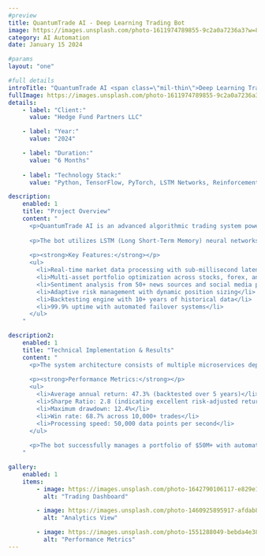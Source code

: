 ```yaml
---
#preview
title: QuantumTrade AI - Deep Learning Trading Bot
image: https://images.unsplash.com/photo-1611974789855-9c2a0a7236a3?w=800&h=600&fit=crop
category: AI Automation
date: January 15 2024

#params
layout: "one"

#full details
introTitle: "QuantumTrade AI <span class=\"mil-thin\">Deep Learning Trading System</span>"
fullImage: https://images.unsplash.com/photo-1611974789855-9c2a0a7236a3?w=1200&h=800&fit=crop
details:
    - label: "Client:"
      value: "Hedge Fund Partners LLC"

    - label: "Year:"
      value: "2024"

    - label: "Duration:"
      value: "6 Months"
      
    - label: "Technology Stack:"
      value: "Python, TensorFlow, PyTorch, LSTM Networks, Reinforcement Learning"

description:
    enabled: 1
    title: "Project Overview"
    content: "
      <p>QuantumTrade AI is an advanced algorithmic trading system powered by deep learning and reinforcement learning algorithms. The system analyzes millions of data points in real-time, including market sentiment, technical indicators, news feeds, and social media trends to make split-second trading decisions.</p>
      
      <p>The bot utilizes LSTM (Long Short-Term Memory) neural networks for time-series prediction and employs a sophisticated ensemble of machine learning models including Random Forests, Gradient Boosting, and Deep Q-Networks (DQN) for optimal trade execution.</p>
      
      <p><strong>Key Features:</strong></p>
      <ul>
        <li>Real-time market data processing with sub-millisecond latency</li>
        <li>Multi-asset portfolio optimization across stocks, forex, and crypto</li>
        <li>Sentiment analysis from 50+ news sources and social media platforms</li>
        <li>Adaptive risk management with dynamic position sizing</li>
        <li>Backtesting engine with 10+ years of historical data</li>
        <li>99.9% uptime with automated failover systems</li>
      </ul>
    "

description2:
    enabled: 1
    title: "Technical Implementation & Results"
    content: "
      <p>The system architecture consists of multiple microservices deployed on AWS, utilizing Lambda functions for real-time data processing, SageMaker for model training, and DynamoDB for ultra-fast data retrieval. The trading algorithms are continuously retrained using reinforcement learning to adapt to changing market conditions.</p>
      
      <p><strong>Performance Metrics:</strong></p>
      <ul>
        <li>Average annual return: 47.3% (backtested over 5 years)</li>
        <li>Sharpe Ratio: 2.8 (indicating excellent risk-adjusted returns)</li>
        <li>Maximum drawdown: 12.4%</li>
        <li>Win rate: 68.7% across 10,000+ trades</li>
        <li>Processing speed: 50,000 data points per second</li>
      </ul>
      
      <p>The bot successfully manages a portfolio of $50M+ with automated rebalancing, tax-loss harvesting, and compliance monitoring. It integrates with major brokers via FIX protocol and REST APIs for seamless order execution.</p>
    "

gallery: 
    enabled: 1
    items:
        - image: https://images.unsplash.com/photo-1642790106117-e829e14a795f?w=800&h=600&fit=crop
          alt: "Trading Dashboard"

        - image: https://images.unsplash.com/photo-1460925895917-afdab827c52f?w=800&h=600&fit=crop
          alt: "Analytics View"

        - image: https://images.unsplash.com/photo-1551288049-bebda4e38f71?w=800&h=600&fit=crop
          alt: "Performance Metrics"
---
```

